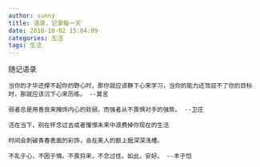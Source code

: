 ```yaml
---
author: sunny
title: 语录，记录每一天
date: 2018-10-02 15:04:09
categories: 生活
tags: 生活
---
```


随记语录

```
当你的才华还撑不起你的野心时，那你就应该静下心来学习，当你的能力还驾驭不了你的目标时，那就应该沉下心来历练。 --莫言
```

<!-- more -->

```
弱者总是用善良来掩饰内心的软弱，而强者从不畏惧对手的强势。 --卫庄
```

```
活在当下，别在怀念过去或者憧憬未来中浪费掉你现在的生活
```

```
时间会刺破青春表面的彩饰，会在美人的额上掘深深浅槽。
```

```
不乱于心，不困于情。不畏将来，不念过往。如此，安好。 --丰子恺
```

